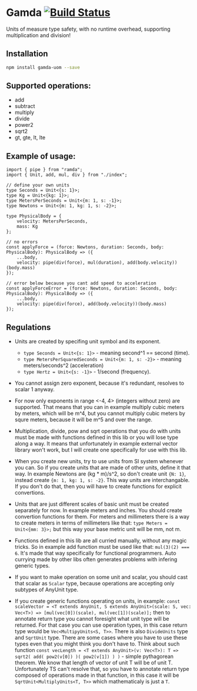 
# Gamda [![Build Status](https://travis-ci.org/mindbrave/gamda-uom.svg?branch=master)](https://travis-ci.org/mindbrave/gamda-uom)

Units of measure type safety, with no runtime overhead, supporting multiplication and division!

## Installation 
```sh
npm install gamda-uom --save
```

## Supported operations:
* add
* subtract
* multiply
* divide
* power2
* sqrt2
* gt, gte, lt, lte

## Example of usage:

    import { pipe } from "ramda";
    import { Unit, add, mul, div } from "./index";

    // define your own units
    type Seconds = Unit<{s: 1}>;
    type Kg = Unit<{kg: 1}>;
    type MetersPerSeconds = Unit<{m: 1, s: -1}>;
    type Newtons = Unit<{m: 1, kg: 1, s: -2}>;

    type PhysicalBody = {
        velocity: MetersPerSeconds,
        mass: Kg
    };

    // no errors
    const applyForce = (force: Newtons, duration: Seconds, body: PhysicalBody): PhysicalBody => ({
        ...body,
        velocity: pipe(div(force), mul(duration), add(body.velocity))(body.mass)
    });

    // error below because you cant add speed to acceleration
    const applyForceError = (force: Newtons, duration: Seconds, body: PhysicalBody): PhysicalBody => ({
        ...body,
        velocity: pipe(div(force), add(body.velocity))(body.mass)
    });


## Regulations

* Units are created by specifing unit symbol and its exponent.
    * `type Seconds = Unit<{s: 1}>` - meaning second^1 == second (time).
    * `type MetersPerSquaredSeconds = Unit<{m: 1, s: -2}>` - meaning meters/seconds^2 (acceleration)
    * `type Hertz = Unit<{s: -1}>` - 1/second (frequency).

* You cannot assign zero exponent, because it's redundant, resolves to scalar 1 anyway.

* For now only exponents in range <-4, 4> (integers without zero) are supported. That means that you can in example multiply cubic meters by meters, which will be m^4, but you cannot multiply cubic meters by squre meters, because it will be m^5 and over the range.

* Multiplication, divide, pow and sqrt operations that you do with units must be made with functions defined in this lib or you will lose type along a way. It means that unfortunately in example external vector library won't work, but I will create one specifically for use with this lib.

* When you create new units, try to use units from SI system whenever you can. So if you create units that are made of other units, define it that way. In example Newtons are (kg * m)/s^2, so don't create unit `{N: 1}`, instead create `{m: 1, kg: 1, s: -2}`. This way units are interchangable. If you don't do that, then you will have to create functions for explicit convertions.

* Units that are just different scales of basic unit must be created separately for now. In example meters and inches. You should create convertion functions for them. For meters and millimeters there is a way to create meters in terms of millimeters like that: `type Meters = Unit<{mm: 3}>;` but this way your base metric unit will be mm, not m.

* Functions defined in this lib are all curried manually, without any magic tricks. So in example add function must be used like that: `mul(3)(2) === 6`. It's made that way specifically for functional programmers. Auto currying made by other libs often generates problems with infering generic types.

* If you want to make operation on some unit and scalar, you should cast that scalar as `Scalar` type, because operations are accepting only subtypes of AnyUnit type.

* If you create generic functions operating on units, in example:
`const scaleVector = <T extends AnyUnit, S extends AnyUnit>(scale: S, vec: Vec<T>) => [mul(vec[0])(scale), mul(vec[1])(scale)];` then to annotate return type you cannot foresight what unit type will be returned. For that case you can use operation types, in this case return type would be `Vec<MultipyUnits<S, T>>`. There is also `DivideUnits` type and `SqrtUnit` type. There are some cases where you have to use these types even that you might think you don't have to. Think about such function `const vecLength = <T extends AnyUnit>(v: Vec<T>): T => sqrt2( add( pow2(v[0]) )( pow2(v[1]) ) )` - simple pythagorean theorem. We know that length of vector of unit T will be of unit T. Unfortunately TS can't resolve that, so you have to annotate return type composed of operations made in that function, in this case it will be `SqrtUnit<MultiplyUnits<T, T>>` which mathematicaly is just a `T`.
